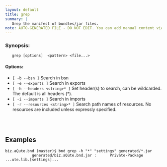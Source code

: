 ```yaml
---
layout: default
title: grep
summary: |
   Grep the manifest of bundles/jar files. 
note: AUTO-GENERATED FILE - DO NOT EDIT. You can add manual content via same filename in _ext sub-folder. 
---
```


### Synopsis: 
	   grep [options]  <pattern> <file...>

#### Options: 
- `[ -b --bsn ]` Search in bsn
- `[ -e --exports ]` Search in exports
- `[ -h --headers <string>* ]` Set header(s) to search, can be wildcarded. The default is all headers (*).
- `[ -i --imports ]` Search in imports
- `[ -r --resources <string>* ]` Search path names of resources. No resources are included unless expressly specified.

<!-- Manual content from: ext/grep.md --><br /><br />

## Examples
    biz.aQute.bnd (master)$ bnd grep -h "*" "settings" generated/*.jar
                generated/biz.aQute.bnd.jar :      Private-Package ...ute.lib.[settings]...

   
